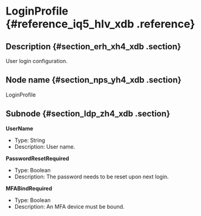 # LoginProfile {#reference_iq5_hlv_xdb .reference}

## Description {#section_erh_xh4_xdb .section}

User login configuration.

## Node name {#section_nps_yh4_xdb .section}

LoginProfile

## Subnode {#section_ldp_zh4_xdb .section}

**UserName**

-   Type: String
-   Description: User name.

**PasswordResetRequired**

-   Type: Boolean
-   Description: The password needs to be reset upon next login.

**MFABindRequired**

-   Type: Boolean
-   Description: An MFA device must be bound.

